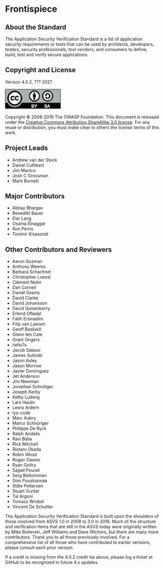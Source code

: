 # Frontispiece

## About the Standard

The Application Security Verification Standard is a list of application security requirements or tests that can be used by architects, developers, testers, security professionals, tool vendors, and consumers to define, build, test and verify secure applications.

## Copyright and License

Version 4.0.2, ??? 202?

![license](../images/license.png)

Copyright © 2008-2019 The OWASP Foundation. This document is released under the [Creative Commons Attribution ShareAlike 3.0 license](https://creativecommons.org/licenses/by-sa/3.0/). For any reuse or distribution, you must make clear to others the license terms of this work.

## Project Leads

- Andrew van der Stock
- Daniel Cuthbert
- Jim Manico
- Josh C Grossman
- Mark Burnett

## Major Contributors

- Abhay Bhargav
- Benedikt Bauer
- Elar Lang
- Osama Elnaggar
- Ron Perris
- Tonimir Kisasondi

## Other Contributors and Reviewers

- Aaron Guzman
- Anthony Weems
- Barbara Schachner 
- Christopher Loessl 
- Clément Notin 
- Dan Cornell
- Daniël Geerts
- David Clarke 
- David Johansson
- David Quisenberry 
- Erlend Oftedal
- Fatih Ersinadim
- Filip van Laenen 
- Geoff Baskwill
- Glenn ten Cate
- Grant Ongers 
- hello7s
- Jacob Salassi
- James Sulinski 
- Jason Axley
- Jason Morrow
- Javier Dominguez
- Jet Anderson 
- Jim Newman
- Jonathan Schnittger 
- Joseph Kerby 
- Kelby Ludwig
- Lars Haulin 
- Lewis Ardern
- lyz-code 
- Marc Aubry 
- Marco Schnüriger
- Philippe De Ryck
- Ralph Andalis
- Ravi Balla 
- Rick Mitchell
- Riotaro Okada
- Robin Wood
- Rogan Dawes
- Ryan Goltry
- Sajjad Pourali 
- Serg Belkommen
- Siim Puustusmaa 
- Ståle Pettersen
- Stuart Gunter
- Tal Argoni
- Tomasz Wrobel
- Vincent De Schutter 

The Application Security Verification Standard is built upon the shoulders of those involved from ASVS 1.0 in 2008 to 3.0 in 2016. Much of the structure and verification items that are still in the ASVS today were originally written by Mike Boberski, Jeff Williams and Dave Wichers, but there are many more contributors. Thank you to all those previously involved. For a comprehensive list of all those who have contributed to earlier versions, please consult each prior version.

If a credit is missing from the 4.0.2 credit list above, please log a ticket at GitHub to be recognized in future 4.x updates. 
